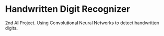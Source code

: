 # Handwritten Digit Recognizer

2nd AI Project. Using Convolutional Neural Networks to detect handwritten digits.